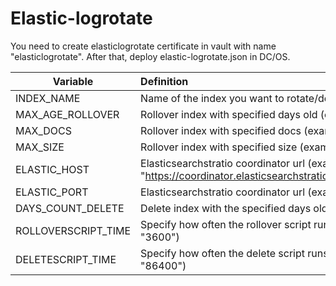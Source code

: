 # Elastic-logrotate


You need to create elasticlogrotate certificate in vault with name "elasticlogrotate". After that, deploy elastic-logrotate.json in DC/OS.

| Variable | Definition |
|-------------------|:--------------|
| INDEX_NAME    | Name of the index you want to rotate/delete (example "default")         |
| MAX_AGE_ROLLOVER   | Rollover index with specified days old (example "1d")         |
| MAX_DOCS   | Rollover index with specified docs (example "5000")         |
| MAX_SIZE   | Rollover index with specified size (example "5gb")         |
| ELASTIC_HOST   | Elasticsearchstratio coordinator url (example "https://coordinator.elasticsearchstratio.l4lb.thisdcos.directory")         |
| ELASTIC_PORT   | Elasticsearchstratio coordinator url (example "9200")         |
| DAYS_COUNT_DELETE   | Delete index with the specified days old (example "7")         |
| ROLLOVERSCRIPT_TIME   | Specify how often the rollover script runs in seconds (example "3600")         |
| DELETESCRIPT_TIME   | Specify how often the delete script runs in seconds (example "86400")        |